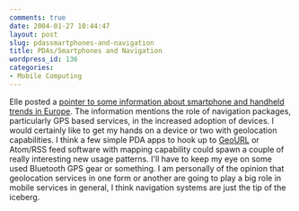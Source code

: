 ```yaml
---
comments: true
date: 2004-01-27 10:44:47
layout: post
slug: pdassmartphones-and-navigation
title: PDAs/Smartphones and Navigation
wordpress_id: 136
categories:
- Mobile Computing
---
```


Elle posted a [pointer to some information about smartphone and handheld trends in Europe](http://www.proteanstrategy.com/wordpress/index.php?p=71&c=1). The information mentions the role of navigation packages, particularly GPS based services, in the increased adoption of devices. I would certainly like to get my hands on a device or two with geolocation capabilities. I think a few simple PDA apps to hook up to [GeoURL](http://www.geourl.org/) or Atom/RSS feed software with mapping capability could spawn a couple of really interesting new usage patterns. I'll have to keep my eye on some used Bluetooth GPS gear or something. I am personally of the opinion that geolocation services in one form or another are going to play a big role in mobile services in general, I think navigation systems are just the tip of the iceberg.
